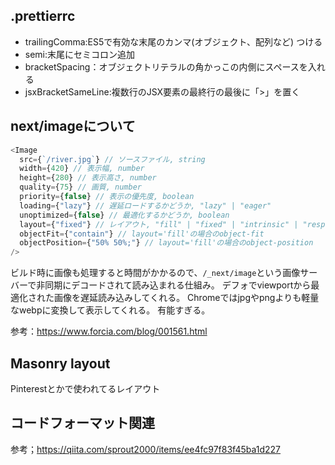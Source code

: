## .prettierrc

- trailingComma:ES5で有効な末尾のカンマ(オブジェクト、配列など) つける
- semi:末尾にセミコロン追加
- bracketSpacing：オブジェクトリテラルの角かっこの内側にスペースを入れる
- jsxBracketSameLine:複数行のJSX要素の最終行の最後に「>」を置く


## next/imageについて

```js
<Image
  src={`/river.jpg`} // ソースファイル, string
  width={420} // 表示幅, number
  height={280} // 表示高さ, number
  quality={75} // 画質, number
  priority={false} // 表示の優先度, boolean
  loading={"lazy"} // 遅延ロードするかどうか, "lazy" | "eager"
  unoptimized={false} // 最適化するかどうか, boolean
  layout={"fixed"} // レイアウト, "fill" | "fixed" | "intrinsic" | "responsive"
  objectFit={"contain"} // layout='fill'の場合のobject-fit
  objectPosition={"50% 50%;"} // layout='fill'の場合のobject-position
/>
```

ビルド時に画像も処理すると時間がかかるので、`/_next/image`という画像サーバーで非同期にデコードされて読み込まれる仕組み。
デフォでviewportから最適化された画像を遅延読み込みしてくれる。
Chromeではjpgやpngよりも軽量なwebpに変換して表示してくれる。
有能すぎる。


参考：https://www.forcia.com/blog/001561.html

## Masonry layout

Pinterestとかで使われてるレイアウト

## コードフォーマット関連

参考；https://qiita.com/sprout2000/items/ee4fc97f83f45ba1d227

